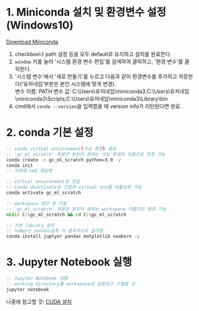 # 1. Miniconda 설치 및 환경변수 설정(Windows10)
[Download Miniconda](https://docs.anaconda.com/miniconda/)  
1. checkbox나 path 설정 등을 모두 default로 유지하고 설치를 완료한다.
2. `window` 키를 눌러 '시스템 환경 변수 편집'를 검색하여 클릭하고, '환경 변수'를 클릭한다.
3. '시스템 변수'에서 '새로 만들기'를 누르고 다음과 같이 환경변수를 추가하고 저장한다('유저네임'부분은 본인 시스템에 맞게 변경).  
   변수 이름: PATH
   변수 값: C:\Users\유저네임\miniconda3;C:\Users\유저네임\miniconda3\Scripts;C:\Users\유저네임\miniconda3\Library\bin
4. cmd에서 `conda --version`을 입력했을 때 version info가 리턴된다면 완료.

# 2. conda 기본 설정
```cmd
:: conda virtual environment(가상 환경) 생성
:: 'gc_ml_scratch' 부분은 본인이 원하는 가상 환경의 이름으로 변경 가능
conda create -n gc_ml_scratch python=3.9 -y
conda init
:: 이후에 cmd 재실행
```

```cmd
:: virtual environment로 진입
:: conda deactivate로 진입한 virtual env를 비활성화 가능
conda activate gc_ml_scratch

:: workspace 생성 후 이동
:: 'gc_ml_scratch' 부분은 본인이 원하는 workspace 이름으로 변경 가능
mkdir C:\gc_ml_scratch && cd C:\gc_ml_scratch
```

```cmd
:: 기본 library 설치
:: numpy는 pandas설치 시 종속적으로 설치됨
conda install juptyer pandas matplotlib seaborn -y
```

# 3. Jupyter Notebook 실행
```cmd
:: Jupyter Notebook 실행
:: working directory를 workspace로 설정하고 수행할 것
jupyter notebook
```

나중에 참고할 것: [CUDA 설치](https://80000coding.oopy.io/d8131e92-bde9-4526-a604-217ef31d5a86)
